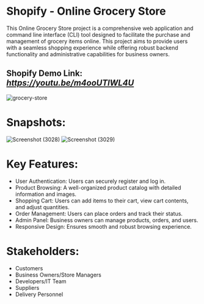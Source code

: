 # Shopify - Online Grocery Store
This Online Grocery Store project is a comprehensive web application and command line interface (CLI) tool designed to facilitate the purchase and management of grocery items online. This project aims to provide users with a seamless shopping experience while offering robust backend functionality and administrative capabilities for business owners.

## Shopify Demo Link: *https://youtu.be/m4ooUTlWL4U*


![grocery-store](https://github.com/nishant10002/Shopify/assets/133675507/1a8e6118-b988-48c6-a254-573e2ed159f5)

# Snapshots:
![Screenshot (3028)](https://github.com/user-attachments/assets/fe42d9d6-4a45-458e-83d4-ebd382621af9) ![Screenshot (3029)](https://github.com/user-attachments/assets/6680fd08-4bcd-41eb-ba14-f51c772b8fb1)



# Key Features:
- User Authentication: Users can securely register and log in.
- Product Browsing: A well-organized product catalog with detailed information and images.
- Shopping Cart: Users can add items to their cart, view cart contents, and adjust quantities.
- Order Management: Users can place orders and track their status.
- Admin Panel: Business owners can manage products, orders, and users.
- Responsive Design: Ensures smooth and robust browsing experience.

# Stakeholders:
- Customers
- Business Owners/Store Managers
- Developers/IT Team
- Suppliers
- Delivery Personnel
